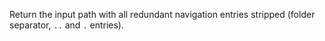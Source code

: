 Return the input path with all redundant navigation entries stripped (folder separator, `..` and `.` entries).